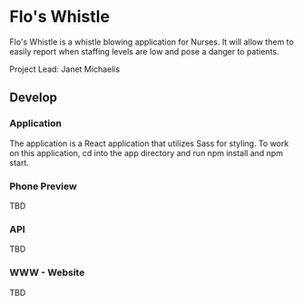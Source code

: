 # Flo's Whistle

Flo's Whistle is a whistle blowing application for Nurses. It will allow them to easily report 
when staffing levels are low and pose a danger to patients.

Project Lead: Janet Michaelis

## Develop
### Application
The application is a React application that utilizes Sass for styling. To work on this application, cd into the app directory and run npm install and npm start.

### Phone Preview
TBD

### API
TBD

### WWW - Website
TBD
